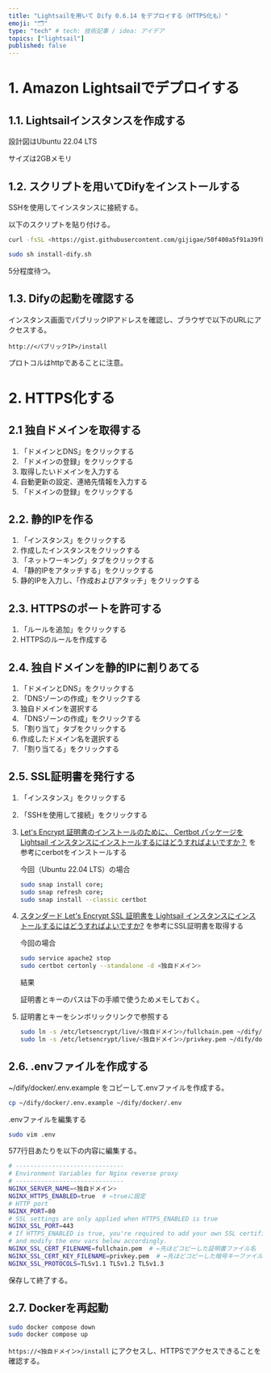```yaml
---
title: "Lightsailを用いて Dify 0.6.14 をデプロイする（HTTPS化も）"
emoji: "🗂"
type: "tech" # tech: 技術記事 / idea: アイデア
topics: ["lightsail"]
published: false
---
```


# 1. Amazon Lightsailでデプロイする

## 1.1. Lightsailインスタンスを作成する

設計図はUbuntu 22.04 LTS

サイズは2GBメモリ

## 1.2. スクリプトを用いてDifyをインストールする

SSHを使用してインスタンスに接続する。

以下のスクリプトを貼り付ける。

```bash
curl -fsSL <https://gist.githubusercontent.com/gijigae/50f400a5f91a39fbf2f0d0a652a9c409/raw/install-dify.sh> -o install-dify.sh

sudo sh install-dify.sh
```

5分程度待つ。

## 1.3. Difyの起動を確認する

インスタンス画面でパブリックIPアドレスを確認し、ブラウザで以下のURLにアクセスする。

`http://<パブリックIP>/install`

プロトコルはhttpであることに注意。

# 2. HTTPS化する

## 2.1 独自ドメインを取得する

1. 「ドメインとDNS」をクリックする
2. 「ドメインの登録」をクリックする
3. 取得したいドメインを入力する
4. 自動更新の設定、連絡先情報を入力する
5. 「ドメインの登録」をクリックする

## 2.2. 静的IPを作る

1. 「インスタンス」をクリックする
2. 作成したインスタンスをクリックする
3. 「ネットワーキング」タブをクリックする
4. 「静的IPをアタッチする」をクリックする
5. 静的IPを入力し、「作成およびアタッチ」をクリックする

## 2.3. HTTPSのポートを許可する

1. 「ルールを追加」をクリックする
2. HTTPSのルールを作成する

## 2.4. 独自ドメインを静的IPに割りあてる

1. 「ドメインとDNS」をクリックする
2. 「DNSゾーンの作成」をクリックする
3. 独自ドメインを選択する
4. 「DNSゾーンの作成」をクリックする
5. 「割り当て」タブをクリックする
6. 作成したドメイン名を選択する
7. 「割り当てる」をクリックする

## 2.5. SSL証明書を発行する

1. 「インスタンス」をクリックする
2. 「SSHを使用して接続」をクリックする
3. [Let's Encrypt 証明書のインストールのために、 Certbot パッケージを Lightsail インスタンスにインストールするにはどうすればよいですか？](https://repost.aws/ja/knowledge-center/lightsail-install-certbot-package) を参考にcerbotをインストールする
    
    今回（Ubuntu 22.04 LTS）の場合
    
    ```bash
    sudo snap install core;
    sudo snap refresh core;
    sudo snap install --classic certbot
    ```
    
4. [スタンダード Let's Encrypt SSL 証明書を Lightsail インスタンスにインストールするにはどうすればよいですか?](https://repost.aws/ja/knowledge-center/lightsail-standard-ssl-certificate) を参考にSSL証明書を取得する
    
    今回の場合
    
    ```bash
    sudo service apache2 stop
    sudo certbot certonly --standalone -d <独自ドメイン>
    ```
    
    結果
    
    証明書とキーのパスは下の手順で使うためメモしておく。
    
5. 証明書とキーをシンボリックリンクで参照する
    
    ```bash
    sudo ln -s /etc/letsencrypt/live/<独自ドメイン>/fullchain.pem ~/dify/docker/nginx/ssl/fullchain.pem
    sudo ln -s /etc/letsencrypt/live/<独自ドメイン>/privkey.pem ~/dify/docker/nginx/ssl/privkey.pem
    ```
    

## 2.6. .envファイルを作成する

~/dify/docker/.env.example をコピーして.envファイルを作成する。

```bash
cp ~/dify/docker/.env.example ~/dify/docker/.env
```

.envファイルを編集する

```bash
sudo vim .env
```

577行目あたりを以下の内容に編集する。

```bash
# ------------------------------
# Environment Variables for Nginx reverse proxy
# ------------------------------
NGINX_SERVER_NAME=<独自ドメイン>
NGINX_HTTPS_ENABLED=true  # ←trueに設定
# HTTP port
NGINX_PORT=80
# SSL settings are only applied when HTTPS_ENABLED is true
NGINX_SSL_PORT=443
# If HTTPS_ENABLED is true, you're required to add your own SSL certificates/keys to the `/nginx/ssl` directory
# and modify the env vars below accordingly.
NGINX_SSL_CERT_FILENAME=fullchain.pem  # ←先ほどコピーした証明書ファイル名
NGINX_SSL_CERT_KEY_FILENAME=privkey.pem  # ←先ほどコピーした暗号キーファイル名
NGINX_SSL_PROTOCOLS=TLSv1.1 TLSv1.2 TLSv1.3
```

保存して終了する。

## 2.7. Dockerを再起動

```bash
sudo docker compose down
sudo docker compose up
```

`https://<独自ドメイン>/install` にアクセスし、HTTPSでアクセスできることを確認する。
